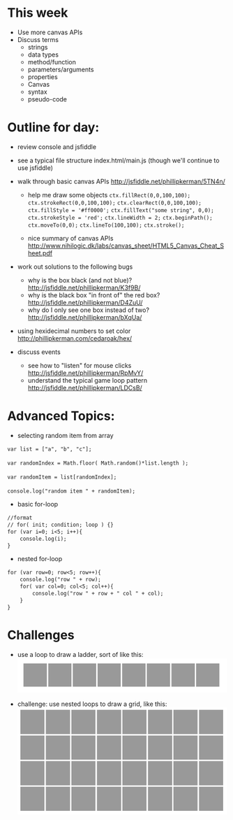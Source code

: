 This week
=======
* Use more canvas APIs
* Discuss terms
	* strings
	* data types
	* method/function
	* parameters/arguments
	* properties
	* Canvas
	* syntax
	* pseudo-code


Outline for day:
=======
* review console and jsfiddle
* see a typical file structure index.html/main.js (though we'll continue to use jsfiddle)
* walk through basic canvas APIs http://jsfiddle.net/phillipkerman/5TN4n/
	* help me draw some objects
	```ctx.fillRect(0,0,100,100);```
	```ctx.strokeRect(0,0,100,100);```
	```ctx.clearRect(0,0,100,100);```
	```ctx.fillStyle = '#ff0000';```
	```ctx.fillText("some string", 0,0);```
	```ctx.strokeStyle = 'red';```
	```ctx.lineWidth = 2;```
	```ctx.beginPath();```
	```ctx.moveTo(0,0);```
	```ctx.lineTo(100,100);```
	```ctx.stroke();```
	
	* nice summary of canvas APIs http://www.nihilogic.dk/labs/canvas_sheet/HTML5_Canvas_Cheat_Sheet.pdf

* work out solutions to the following bugs
	* why is the box black (and not blue)? http://jsfiddle.net/phillipkerman/K3f9B/
	* why is the black box "in front of" the red box? http://jsfiddle.net/phillipkerman/D4ZuU/
	* why do I only see one box instead of two? http://jsfiddle.net/phillipkerman/bXqUa/ 
* using hexidecimal numbers to set color http://phillipkerman.com/cedaroak/hex/
* discuss events
	* see how to "listen" for mouse clicks http://jsfiddle.net/phillipkerman/RpMvY/
	* understand the typical game loop pattern http://jsfiddle.net/phillipkerman/LDCsB/

	
Advanced Topics:
=======
* selecting random item from array

```
var list = ["a", "b", "c"];

var randomIndex = Math.floor( Math.random()*list.length );

var randomItem = list[randomIndex];

console.log("random item " + randomItem);

```

* basic for-loop

```
//format
// for( init; condition; loop ) {}
for (var i=0; i<5; i++){
	console.log(i);
}
```

* nested for-loop

```
for (var row=0; row<5; row++){
	console.log("row " + row);
	for( var col=0; col<5; col++){
		console.log("row " + row + " col " + col);
	}
}
```
Challenges
=======

* use a loop to draw a ladder, sort of like this:
![](img/ladder.png)

* challenge: use nested loops to draw a grid, like this:
![](img/grid.png)